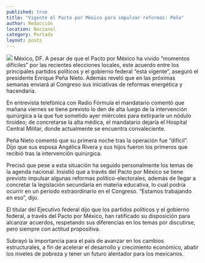 ```yaml
---
published: true
title: "Vigente el Pacto por México para impulsar reformas: Peña"
author: Redacción
location: Nacional
category: Portada
layout: posts
---
```


![](http://i.imgur.com/8qyKibEm.jpg)
México, DF. A pesar de que el Pacto por México ha vivido “momentos difíciles” por las recientes elecciones locales, este acuerdo entre los principales partidos políticos y el gobierno federal “está vigente”, aseguró el presidente Enrique Peña Nieto. Además reveló que en las próximas semanas enviará al Congreso sus iniciativas de reformas energética y hacendaria.

En entrevista telefónica con Radio Fórmula el mandatario comentó que mañana viernes se tiene previsto lo den de alta luego de la intervención quirúrgica a la que fue sometido ayer miércoles para extirparle un nódulo tiroideo; de concretarse la alta médica, el mandatario dejaría el Hospital Central Militar, donde actualmente se encuentra convaleciente.

Peña Nieto comentó que su primera noche tras la operación fue “difícil”. Dijo que sus esposa Angélica Rivera y sus hijos fueron los primeros que recibió tras la intervención quirúrgica.

Precisó que pese a esta situación ha seguido personalmente los temas de la agenda nacional. Insistió que a través del Pacto por México se tiene previsto impulsar algunas reformas político-electorales, además de llegar a concretar la legislación secundaria en materia educativa, lo cual podría ocurrir en un periodo extraordinario en el Congreso. “Estamos trabajando en eso”, dijo.

El titular del Ejecutivo federal dijo que los partidos políticos y el gobierno federal, a través del Pacto por México, han ratificado su disposición para alcanzar acuerdos, respetando sus diferencias en los temas por discutirse, pero siempre con actitud propositiva.

Subrayó la importancia para el país de avanzar en los cambios estructurales, a fin de acelerar el desarrollo y crecimiento económico, abatir los niveles de pobreza y tener un futuro alentador para los mexicanos.
